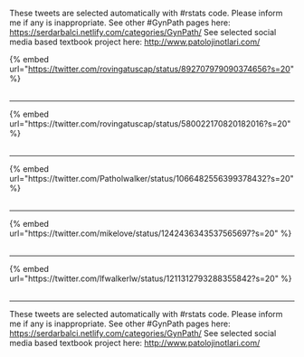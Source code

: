 

These tweets are selected automatically with #rstats code. Please inform me if any is inappropriate.
See other #GynPath pages here: https://serdarbalci.netlify.com/categories/GynPath/ 
See selected social media based textbook project here: http://www.patolojinotlari.com/

{% embed url="https://twitter.com/rovingatuscap/status/892707979090374656?s=20" %}<br>
<br>
<hr>
{% embed url="https://twitter.com/rovingatuscap/status/580022170820182016?s=20" %}<br>
<br>
<hr>
{% embed url="https://twitter.com/Patholwalker/status/1066482556399378432?s=20" %}<br>
<br>
<hr>
{% embed url="https://twitter.com/mikelove/status/1242436343537565697?s=20" %}<br>
<br>
<hr>
{% embed url="https://twitter.com/lfwalkerlw/status/1211312793288355842?s=20" %}<br>
<br>
<hr>


These tweets are selected automatically with #rstats code. Please inform me if any is inappropriate.
See other #GynPath pages here: https://serdarbalci.netlify.com/categories/GynPath/ 
See selected social media based textbook project here: http://www.patolojinotlari.com/

